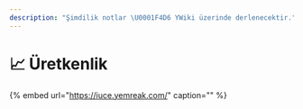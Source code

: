 ```yaml
---
description: "Şimdilik notlar \U0001F4D6 YWiki üzerinde derlenecektir."
---
```


# 📈 Üretkenlik



{% embed url="https://iuce.yemreak.com/" caption="" %}

